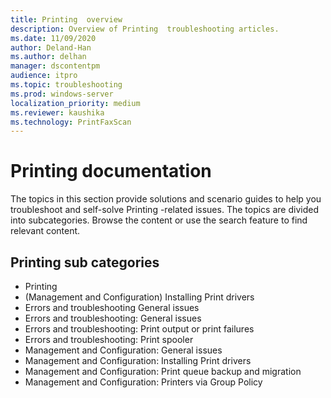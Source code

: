 ```yaml
---
title: Printing  overview
description: Overview of Printing  troubleshooting articles.
ms.date: 11/09/2020
author: Deland-Han
ms.author: delhan
manager: dscontentpm
audience: itpro
ms.topic: troubleshooting
ms.prod: windows-server
localization_priority: medium
ms.reviewer: kaushika
ms.technology: PrintFaxScan
---
```

# Printing  documentation

The topics in this section provide solutions and scenario guides to help you troubleshoot and self-solve Printing -related issues. The topics are divided into subcategories. Browse the content or use the search feature to find relevant content.

## Printing  sub categories

- Printing 
- (Management and Configuration) Installing Print drivers
- Errors and troubleshooting General issues
- Errors and troubleshooting: General issues
- Errors and troubleshooting: Print output or print failures
- Errors and troubleshooting: Print spooler
- Management and Configuration: General issues
- Management and Configuration: Installing Print drivers
- Management and Configuration: Print queue backup and migration
- Management and Configuration: Printers via Group Policy
